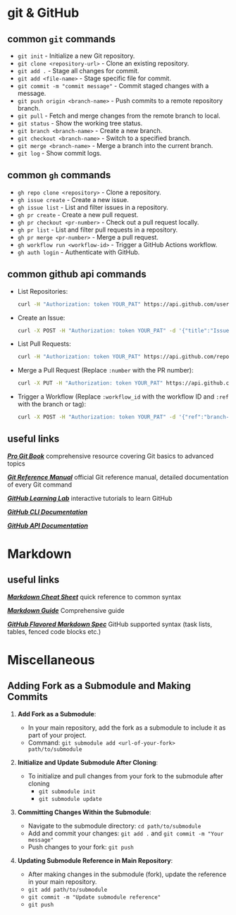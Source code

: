 # git & GitHub

## common `git` commands
- `git init` - Initialize a new Git repository.
- `git clone <repository-url>` - Clone an existing repository.
- `git add .` - Stage all changes for commit.
- `git add <file-name>` - Stage specific file for commit.
- `git commit -m "commit message"` - Commit staged changes with a message.
- `git push origin <branch-name>` - Push commits to a remote repository branch.
- `git pull` - Fetch and merge changes from the remote branch to local.
- `git status` - Show the working tree status.
- `git branch <branch-name>` - Create a new branch.
- `git checkout <branch-name>` - Switch to a specified branch.
- `git merge <branch-name>` - Merge a branch into the current branch.
- `git log` - Show commit logs.

## common `gh` commands

- `gh repo clone <repository>` - Clone a repository.
- `gh issue create` - Create a new issue.
- `gh issue list` - List and filter issues in a repository.
- `gh pr create` - Create a new pull request.
- `gh pr checkout <pr-number>` - Check out a pull request locally.
- `gh pr list` - List and filter pull requests in a repository.
- `gh pr merge <pr-number>` - Merge a pull request.
- `gh workflow run <workflow-id>` - Trigger a GitHub Actions workflow.
- `gh auth login` - Authenticate with GitHub.

## common github api commands
- List Repositories:
  ```bash
  curl -H "Authorization: token YOUR_PAT" https://api.github.com/user/repos
  ```
- Create an Issue:
  ```bash
  curl -X POST -H "Authorization: token YOUR_PAT" -d '{"title":"Issue Title", "body":"Issue body."}' https://api.github.com/repos/username/repo/issues
  ```
- List Pull Requests:
  ```bash
  curl -H "Authorization: token YOUR_PAT" https://api.github.com/repos/username/repo/pulls
  ```
- Merge a Pull Request (Replace `:number` with the PR number):
  ```bash
  curl -X PUT -H "Authorization: token YOUR_PAT" https://api.github.com/repos/username/repo/pulls/:number/merge
  ```
- Trigger a Workflow (Replace `:workflow_id` with the workflow ID and `:ref` with the branch or tag):
  ```bash
  curl -X POST -H "Authorization: token YOUR_PAT" -d '{"ref":"branch-name"}' https://api.github.com/repos/username/repo/actions/workflows/:workflow_id/dispatches
  ```

## useful links
***[Pro Git Book](https://git-scm.com/book/en/v2)***
comprehensive resource covering Git basics to advanced topics

***[Git Reference Manual](https://git-scm.com/docs)***
official Git reference manual, detailed documentation of every Git command

***[GitHub Learning Lab](https://lab.github.com/)***
interactive tutorials to learn GitHub

***[GitHub CLI Documentation](https://cli.github.com/manual/)***

***[GitHub API Documentation](https://docs.github.com/en/rest)***


# Markdown

## useful links

***[Markdown Cheat Sheet](https://www.markdownguide.org/cheat-sheet/)***
quick reference to common syntax

***[Markdown Guide](https://www.markdownguide.org)***
Comprehensive guide

***[GitHub Flavored Markdown Spec](https://github.github.com/gfm/)***
GitHub supported syntax (task lists, tables, fenced code blocks etc.)


# Miscellaneous

## Adding Fork as a Submodule and Making Commits
1. **Add Fork as a Submodule**:
   - In your main repository, add the fork as a submodule to include it as part of your project.
   - Command: `git submodule add <url-of-your-fork> path/to/submodule`

2. **Initialize and Update Submodule After Cloning**:
   - To initialize and pull changes from your fork to the submodule after cloning 
     - `git submodule init`
     - `git submodule update`

3. **Committing Changes Within the Submodule**:
   - Navigate to the submodule directory: `cd path/to/submodule`
   - Add and commit your changes: `git add .` and `git commit -m "Your message"`
   - Push changes to your fork: `git push`

4. **Updating Submodule Reference in Main Repository**:
   - After making changes in the submodule (fork), update the reference in your main repository.
   - `git add path/to/submodule`
   - `git commit -m "Update submodule reference"`
   - `git push`

